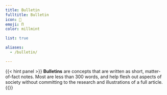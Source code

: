 ```yaml
---
title: Bulletin
fulltitle: Bulletin
icon: 🧾
emoji: Π
color: millmint

list: true

aliases:
  - /bulletin/

---
```

{{< hint panel >}}
**Bulletins** are concepts that are written as short, matter-of-fact notes. Most are less than 300 words, and help flesh out aspects of society without committing to the research and illustrations of a full article.
{{</hint>}}
